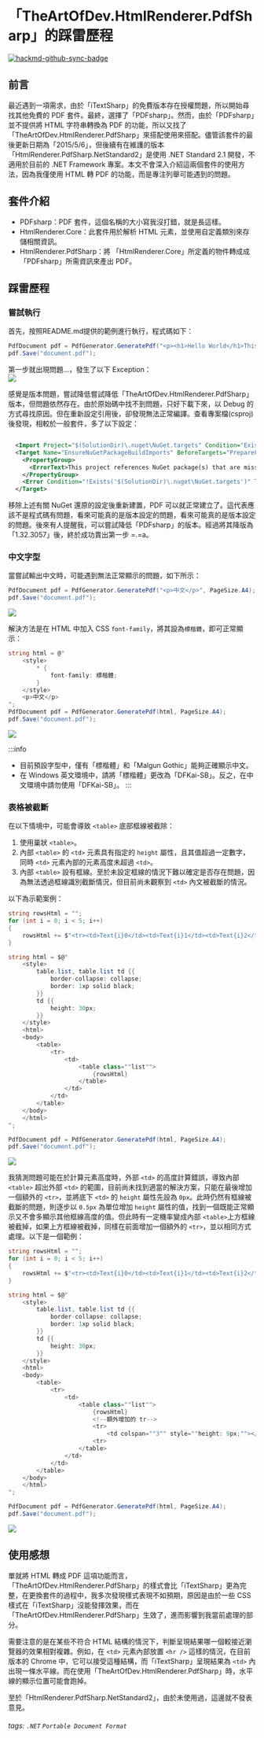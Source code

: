# 「TheArtOfDev.HtmlRenderer.PdfSharp」的踩雷歷程

[![hackmd-github-sync-badge](https://hackmd.io/xkMzOQXuQgyZc2it13rZ-Q/badge)](https://hackmd.io/xkMzOQXuQgyZc2it13rZ-Q)


## 前言
最近遇到一項需求，由於「iTextSharp」的免費版本存在授權問題，所以開始尋找其他免費的 PDF 套件。最終，選擇了「PDFsharp」。然而，由於「PDFsharp」並不提供將 HTML 字符串轉換為 PDF 的功能，所以又找了「TheArtOfDev.HtmlRenderer.PdfSharp」來搭配使用來搭配。儘管該套件的最後更新日期為「2015/5/6」，但後續有在維護的版本「HtmlRenderer.PdfSharp.NetStandard2」是使用 .NET Standard 2.1 開發，不適用於目前的 .NET Framework 專案。本文不會深入介紹這兩個套件的使用方法，因為我僅使用 HTML 轉 PDF 的功能，而是專注列舉可能遇到的問題。

## 套件介紹
* PDFsharp：PDF 套件，這個名稱的大小寫我沒打錯，就是長這樣。
* HtmlRenderer.Core：此套件用於解析 HTML 元素，並使用自定義類別來存儲相關資訊。
* HtmlRenderer.PdfSharp：將 「HtmlRenderer.Core」所定義的物件轉成成「PDFsharp」所需資訊來產出 PDF。

## 踩雷歷程

### 嘗試執行
首先，按照README.md提供的範例進行執行，程式碼如下：
```csharp
PdfDocument pdf = PdfGenerator.GeneratePdf("<p><h1>Hello World</h1>This is html rendered text</p>", PageSize.A4);
pdf.Save("document.pdf");
```

第一步就出現問題...，發生了以下 Exception：  
![](https://i.imgur.com/vYGzap7.png)

感覺是版本問題，嘗試降低嘗試降低「TheArtOfDev.HtmlRenderer.PdfSharp」版本，但問題依然存在。由於原始碼中找不到問題，只好下載下來，以 Debug 的方式尋找原因。但在重新設定引用後，卻發現無法正常編譯。查看專案檔(csproj)後發現，相較於一般套件，多了以下設定：
```xml

  <Import Project="$(SolutionDir)\.nuget\NuGet.targets" Condition="Exists('$(SolutionDir)\.nuget\NuGet.targets')" />
  <Target Name="EnsureNuGetPackageBuildImports" BeforeTargets="PrepareForBuild">
    <PropertyGroup>
      <ErrorText>This project references NuGet package(s) that are missing on this computer. Enable NuGet Package Restore to download them.  For more information, see http://go.microsoft.com/fwlink/?LinkID=322105. The missing file is {0}.</ErrorText>
    </PropertyGroup>
    <Error Condition="!Exists('$(SolutionDir)\.nuget\NuGet.targets')" Text="$([System.String]::Format('$(ErrorText)', '$(SolutionDir)\.nuget\NuGet.targets'))" />
  </Target>
```

移除上述有關 NuGet 還原的設定後重新建置，PDF 可以就正常建立了。這代表應該不是程式碼有問題，看來可能真的是版本設定的問題，看來可能真的是版本設定的問題。後來有人提醒我，可以嘗試降低「PDFsharp」的版本。經過將其降版為「1.32.3057」後，終於成功賣出第一步 =.=a。

### 中文字型
當嘗試輸出中文時，可能遇到無法正常顯示的問題，如下所示：
```csharp
PdfDocument pdf = PdfGenerator.GeneratePdf("<p>中文</p>", PageSize.A4);
pdf.Save("document.pdf");
```

![](https://i.imgur.com/81r8LgE.png)

解決方法是在 HTML 中加入 CSS `font-family`，將其設為`標楷體`，即可正常顯示：
```csharp
string html = @"
    <style>
        * {
            font-family: 標楷體;
        }
    </style>
    <p>中文</p>
";
PdfDocument pdf = PdfGenerator.GeneratePdf(html, PageSize.A4);
pdf.Save("document.pdf");
```

![](https://i.imgur.com/gdxTm0p.png)

:::info
* 目前預設字型中，僅有「標楷體」和「Malgun Gothic」能夠正確顯示中文。
* 在 Windows 英文環境中，請將「標楷體」更改為「DFKai-SB」。反之，在中文環境中請勿使用「DFKai-SB」。
:::

### 表格被截斷
在以下情境中，可能會導致 `<table>` 底部框線被截除：
1. 使用巢狀 `<table>`。
2. 內部 `<table>` 的 `<td>` 元素具有指定的 `height` 屬性，且其值超過一定數字，同時 `<td>` 元素內部的元素高度未超過 `<td>`。
3. 內部 `<table>` 設有框線。至於未設定框線的情況下難以確定是否存在問題，因為無法透過框線識別截斷情況，但目前尚未觀察到 `<td>` 內文被截斷的情況。

以下為示範案例：
```csharp
string rowsHtml = "";
for (int i = 0; i < 5; i++)
{
    rowsHtml += $"<tr><td>Text{i}0</td><td>Text{i}1</td><td>Text{i}2</td></tr>";
}

string html = $@"
    <style>
        table.list, table.list td {{
            border-collapse: collapse;
            border: 1xp solid black;
        }}
        td {{
            height: 30px;
        }}
    </style>
    <html>
    <body>
        <table>
            <tr>
                <td>
                    <table class=""list"">
                        {rowsHtml}
                    </table>
                </td>
            </td>
        </table>
    </body>
    </html>
";

PdfDocument pdf = PdfGenerator.GeneratePdf(html, PageSize.A4);
pdf.Save("document.pdf");
```

![](https://i.imgur.com/opEdFiZ.png)

我猜測問題可能在於計算元素高度時，外部 `<td>` 的高度計算錯誤，導致內部 `<table>` 超出外部 `<td>` 的範圍，目前尚未找到適當的解決方案，只能在最後增加一個額外的 `<tr>`，並將底下 `<td>` 的 `height` 屬性先設為 `0px`。此時仍然有框線被截斷的問題，則逐步以 `0.5px` 為單位增加 `height` 屬性的值，找到一個既能正常顯示又不會多顯示其他框線高度的值。但此時有一定機率變成內部 `<table>`上方框線被截掉，如果上方框線被截掉，同樣在前面增加一個額外的 `<tr>`，並以相同方式處理。以下是一個範例：

```csharp
string rowsHtml = "";
for (int i = 0; i < 5; i++)
{
    rowsHtml += $"<tr><td>Text{i}0</td><td>Text{i}1</td><td>Text{i}2</td></tr>";
}

string html = $@"
    <style>
        table.list, table.list td {{
            border-collapse: collapse;
            border: 1xp solid black;
        }}
        td {{
            height: 30px;
        }}
    </style>
    <html>
    <body>
        <table>
            <tr>
                <td>
                    <table class=""list"">
                        {rowsHtml}
                        <!--額外增加的 tr-->
                        <tr>
                            <td colspan=""3"" style=""height: 9px;""></td>
                        <tr>
                    </table>
                </td>
            </td>
        </table>
    </body>
    </html>
";

PdfDocument pdf = PdfGenerator.GeneratePdf(html, PageSize.A4);
pdf.Save("document.pdf");
```

![](https://i.imgur.com/ZgeCigO.png)

## 使用感想
單就將 HTML 轉成 PDF 這項功能而言，「TheArtOfDev.HtmlRenderer.PdfSharp」的樣式會比「iTextSharp」更為完整，在更換套件的過程中，我多次發現樣式表現不如預期，原因是由於一些 CSS 樣式在「iTextSharp」沒能發揮效果，而在「TheArtOfDev.HtmlRenderer.PdfSharp」生效了，進而影響到我當前處理的部分。

需要注意的是在某些不符合 HTML 結構的情況下，判斷呈現結果哪一個較接近瀏覽器的效果相對複雜。例如，在 `<td>` 元素內部放置 `<hr />`  這樣的情況，在目前版本的 Chrome 中，它可以接受這種結構，而「iTextSharp」呈現結果為 `<td>` 內出現一條水平線。而在使用「TheArtOfDev.HtmlRenderer.PdfSharp」時，水平線的顯示位置可能會跑掉。

至於「HtmlRenderer.PdfSharp.NetStandard2」，由於未使用過，這邊就不發表意見。

###### tags: `.NET` `Portable Document Format`

